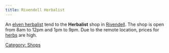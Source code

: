 ```yaml
---
title: Rivendell Herbalist
---
```


An [elven herbalist](elven_herbalist "wikilink") tend to the
**Herbalist** shop in [Rivendell](Rivendell "wikilink"). The shop is
open from 8am to 12pm and 1pm to 9pm. Due to the remote location, prices
for [herbs](herb "wikilink") are high.

[Category: Shops](Category:_Shops "wikilink")
